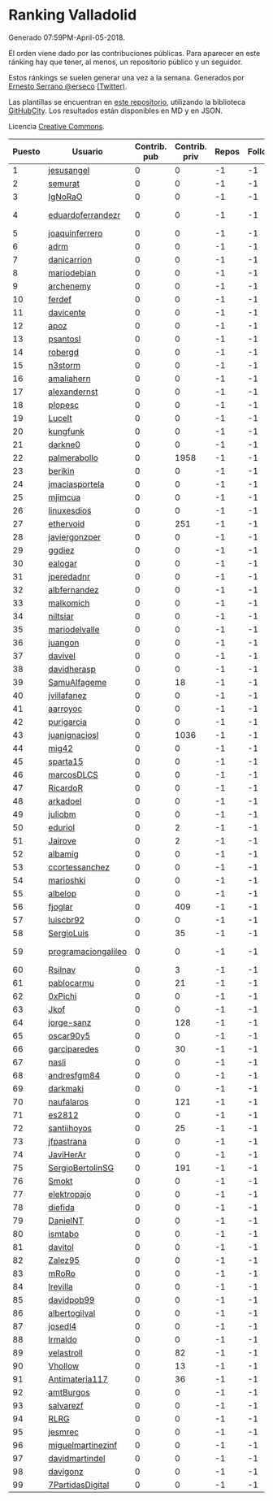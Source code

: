 # Ranking Valladolid

Generado 07:59PM-April-05-2018.

El orden viene dado por las contribuciones públicas. Para aparecer en este ránking hay que tener, al menos, un repositorio público y un seguidor.

Estos ránkings se suelen generar una vez a la semana. Generados por [Ernesto Serrano @erseco](https://github.com/erseco/) [(Twitter)](https://twitter.com/erseco).

Las plantillas se encuentran en [este repositorio](https://github.com/iblancasa/GH-Spanish-Ranking), utilizando la biblioteca [GitHubCity](https://github.com/iblancasa/GitHubCity). Los resultados están disponibles en MD y en JSON.

Licencia [Creative Commons](https://creativecommons.org/licenses/by/4.0/).

| Puesto   |  Usuario  | Contrib. pub | Contrib. priv |Repos| Followers | Desde |  Avatar  |
|----------|-----------|--------------|---------------|-----|-----------|-------|----------|
|1|[jesusangel](https://github.com/jesusangel)|0|0|-1|-1||![jesusangel]()|
|2|[semurat](https://github.com/semurat)|0|0|-1|-1||![semurat]()|
|3|[IgNoRaO](https://github.com/IgNoRaO)|0|0|-1|-1||![IgNoRaO]()|
|4|[eduardoferrandezr](https://github.com/eduardoferrandezr)|0|0|-1|-1||![eduardoferrandezr]()|
|5|[joaquinferrero](https://github.com/joaquinferrero)|0|0|-1|-1||![joaquinferrero]()|
|6|[adrm](https://github.com/adrm)|0|0|-1|-1||![adrm]()|
|7|[danicarrion](https://github.com/danicarrion)|0|0|-1|-1||![danicarrion]()|
|8|[mariodebian](https://github.com/mariodebian)|0|0|-1|-1||![mariodebian]()|
|9|[archenemy](https://github.com/archenemy)|0|0|-1|-1||![archenemy]()|
|10|[ferdef](https://github.com/ferdef)|0|0|-1|-1||![ferdef]()|
|11|[davicente](https://github.com/davicente)|0|0|-1|-1||![davicente]()|
|12|[apoz](https://github.com/apoz)|0|0|-1|-1||![apoz]()|
|13|[psantosl](https://github.com/psantosl)|0|0|-1|-1||![psantosl]()|
|14|[robergd](https://github.com/robergd)|0|0|-1|-1||![robergd]()|
|15|[n3storm](https://github.com/n3storm)|0|0|-1|-1||![n3storm]()|
|16|[amaliahern](https://github.com/amaliahern)|0|0|-1|-1||![amaliahern]()|
|17|[alexandernst](https://github.com/alexandernst)|0|0|-1|-1||![alexandernst]()|
|18|[plopesc](https://github.com/plopesc)|0|0|-1|-1||![plopesc]()|
|19|[LuceIt](https://github.com/LuceIt)|0|0|-1|-1||![LuceIt]()|
|20|[kungfunk](https://github.com/kungfunk)|0|0|-1|-1||![kungfunk]()|
|21|[darkne0](https://github.com/darkne0)|0|0|-1|-1||![darkne0]()|
|22|[palmerabollo](https://github.com/palmerabollo)|0|1958|-1|-1||![palmerabollo]()|
|23|[berikin](https://github.com/berikin)|0|0|-1|-1||![berikin]()|
|24|[jmaciasportela](https://github.com/jmaciasportela)|0|0|-1|-1||![jmaciasportela]()|
|25|[mjimcua](https://github.com/mjimcua)|0|0|-1|-1||![mjimcua]()|
|26|[linuxesdios](https://github.com/linuxesdios)|0|0|-1|-1||![linuxesdios]()|
|27|[ethervoid](https://github.com/ethervoid)|0|251|-1|-1||![ethervoid]()|
|28|[javiergonzper](https://github.com/javiergonzper)|0|0|-1|-1||![javiergonzper]()|
|29|[ggdiez](https://github.com/ggdiez)|0|0|-1|-1||![ggdiez]()|
|30|[ealogar](https://github.com/ealogar)|0|0|-1|-1||![ealogar]()|
|31|[jperedadnr](https://github.com/jperedadnr)|0|0|-1|-1||![jperedadnr]()|
|32|[albfernandez](https://github.com/albfernandez)|0|0|-1|-1||![albfernandez]()|
|33|[malkomich](https://github.com/malkomich)|0|0|-1|-1||![malkomich]()|
|34|[niltsiar](https://github.com/niltsiar)|0|0|-1|-1||![niltsiar]()|
|35|[mariodelvalle](https://github.com/mariodelvalle)|0|0|-1|-1||![mariodelvalle]()|
|36|[juangon](https://github.com/juangon)|0|0|-1|-1||![juangon]()|
|37|[davivel](https://github.com/davivel)|0|0|-1|-1||![davivel]()|
|38|[davidherasp](https://github.com/davidherasp)|0|0|-1|-1||![davidherasp]()|
|39|[SamuAlfageme](https://github.com/SamuAlfageme)|0|18|-1|-1||![SamuAlfageme]()|
|40|[jvillafanez](https://github.com/jvillafanez)|0|0|-1|-1||![jvillafanez]()|
|41|[aarroyoc](https://github.com/aarroyoc)|0|0|-1|-1||![aarroyoc]()|
|42|[purigarcia](https://github.com/purigarcia)|0|0|-1|-1||![purigarcia]()|
|43|[juanignaciosl](https://github.com/juanignaciosl)|0|1036|-1|-1||![juanignaciosl]()|
|44|[mig42](https://github.com/mig42)|0|0|-1|-1||![mig42]()|
|45|[sparta15](https://github.com/sparta15)|0|0|-1|-1||![sparta15]()|
|46|[marcosDLCS](https://github.com/marcosDLCS)|0|0|-1|-1||![marcosDLCS]()|
|47|[RicardoR](https://github.com/RicardoR)|0|0|-1|-1||![RicardoR]()|
|48|[arkadoel](https://github.com/arkadoel)|0|0|-1|-1||![arkadoel]()|
|49|[juliobm](https://github.com/juliobm)|0|0|-1|-1||![juliobm]()|
|50|[eduriol](https://github.com/eduriol)|0|2|-1|-1||![eduriol]()|
|51|[Jairove](https://github.com/Jairove)|0|2|-1|-1||![Jairove]()|
|52|[albamig](https://github.com/albamig)|0|0|-1|-1||![albamig]()|
|53|[ccortessanchez](https://github.com/ccortessanchez)|0|0|-1|-1||![ccortessanchez]()|
|54|[marioshki](https://github.com/marioshki)|0|0|-1|-1||![marioshki]()|
|55|[albelop](https://github.com/albelop)|0|0|-1|-1||![albelop]()|
|56|[fjoglar](https://github.com/fjoglar)|0|409|-1|-1||![fjoglar]()|
|57|[luiscbr92](https://github.com/luiscbr92)|0|0|-1|-1||![luiscbr92]()|
|58|[SergioLuis](https://github.com/SergioLuis)|0|35|-1|-1||![SergioLuis]()|
|59|[programaciongalileo](https://github.com/programaciongalileo)|0|0|-1|-1||![programaciongalileo]()|
|60|[Rsilnav](https://github.com/Rsilnav)|0|3|-1|-1||![Rsilnav]()|
|61|[pablocarmu](https://github.com/pablocarmu)|0|21|-1|-1||![pablocarmu]()|
|62|[0xPichi](https://github.com/0xPichi)|0|0|-1|-1||![0xPichi]()|
|63|[Jkof](https://github.com/Jkof)|0|0|-1|-1||![Jkof]()|
|64|[jorge-sanz](https://github.com/jorge-sanz)|0|128|-1|-1||![jorge-sanz]()|
|65|[oscar90y5](https://github.com/oscar90y5)|0|0|-1|-1||![oscar90y5]()|
|66|[garciparedes](https://github.com/garciparedes)|0|30|-1|-1||![garciparedes]()|
|67|[nasli](https://github.com/nasli)|0|0|-1|-1||![nasli]()|
|68|[andresfgm84](https://github.com/andresfgm84)|0|0|-1|-1||![andresfgm84]()|
|69|[darkmaki](https://github.com/darkmaki)|0|0|-1|-1||![darkmaki]()|
|70|[naufalaros](https://github.com/naufalaros)|0|121|-1|-1||![naufalaros]()|
|71|[es2812](https://github.com/es2812)|0|0|-1|-1||![es2812]()|
|72|[santiihoyos](https://github.com/santiihoyos)|0|25|-1|-1||![santiihoyos]()|
|73|[jfpastrana](https://github.com/jfpastrana)|0|0|-1|-1||![jfpastrana]()|
|74|[JaviHerAr](https://github.com/JaviHerAr)|0|0|-1|-1||![JaviHerAr]()|
|75|[SergioBertolinSG](https://github.com/SergioBertolinSG)|0|191|-1|-1||![SergioBertolinSG]()|
|76|[Smokt](https://github.com/Smokt)|0|0|-1|-1||![Smokt]()|
|77|[elektropajo](https://github.com/elektropajo)|0|0|-1|-1||![elektropajo]()|
|78|[diefida](https://github.com/diefida)|0|0|-1|-1||![diefida]()|
|79|[DanielNT](https://github.com/DanielNT)|0|0|-1|-1||![DanielNT]()|
|80|[ismtabo](https://github.com/ismtabo)|0|0|-1|-1||![ismtabo]()|
|81|[davitol](https://github.com/davitol)|0|0|-1|-1||![davitol]()|
|82|[Zalez95](https://github.com/Zalez95)|0|0|-1|-1||![Zalez95]()|
|83|[mRoRo](https://github.com/mRoRo)|0|0|-1|-1||![mRoRo]()|
|84|[lrevilla](https://github.com/lrevilla)|0|0|-1|-1||![lrevilla]()|
|85|[davidpob99](https://github.com/davidpob99)|0|0|-1|-1||![davidpob99]()|
|86|[albertogilval](https://github.com/albertogilval)|0|0|-1|-1||![albertogilval]()|
|87|[josedl4](https://github.com/josedl4)|0|0|-1|-1||![josedl4]()|
|88|[lrmaldo](https://github.com/lrmaldo)|0|0|-1|-1||![lrmaldo]()|
|89|[velastroll](https://github.com/velastroll)|0|82|-1|-1||![velastroll]()|
|90|[Vhollow](https://github.com/Vhollow)|0|13|-1|-1||![Vhollow]()|
|91|[Antimateria117](https://github.com/Antimateria117)|0|36|-1|-1||![Antimateria117]()|
|92|[amtBurgos](https://github.com/amtBurgos)|0|0|-1|-1||![amtBurgos]()|
|93|[salvarezf](https://github.com/salvarezf)|0|0|-1|-1||![salvarezf]()|
|94|[RLRG](https://github.com/RLRG)|0|0|-1|-1||![RLRG]()|
|95|[jesmrec](https://github.com/jesmrec)|0|0|-1|-1||![jesmrec]()|
|96|[miguelmartinezinf](https://github.com/miguelmartinezinf)|0|0|-1|-1||![miguelmartinezinf]()|
|97|[davidmartindel](https://github.com/davidmartindel)|0|0|-1|-1||![davidmartindel]()|
|98|[davigonz](https://github.com/davigonz)|0|0|-1|-1||![davigonz]()|
|99|[7PartidasDigital](https://github.com/7PartidasDigital)|0|0|-1|-1||![7PartidasDigital]()|
